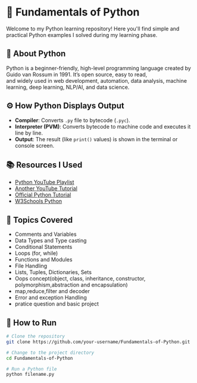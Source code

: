 # 📘 Fundamentals of Python

Welcome to my Python learning repository! Here you'll find simple and practical Python examples I solved during my learning phase.

## 🐍 About Python

Python is a beginner-friendly, high-level programming language created by Guido van Rossum in 1991. It’s open source, easy to read,  
and widely used in web development, automation, data analysis, machine learning, deep learning, NLP/AI, and data science.

## ⚙️ How Python Displays Output

- **Compiler**: Converts `.py` file to bytecode (`.pyc`).
- **Interpreter (PVM)**: Converts bytecode to machine code and executes it line by line.
- **Output**: The result (like `print()` values) is shown in the terminal or console screen.

## 📚 Resources I Used

- [Python YouTube Playlist](https://youtube.com/playlist?list=PLu0W_9lII9agwh1XjRt242xIpHhPT2llg&feature=shared)
- [Another YouTube Tutorial](https://youtu.be/nLRL_NcnK-4?feature=shared)
- [Official Python Tutorial](https://docs.python.org/3/tutorial/index.html)
- [W3Schools Python](https://www.w3schools.com/python/)

## 🧠 Topics Covered

- Comments and Variables 
- Data Types and Type casting
- Conditional Statements
- Loops (for, while)
- Functions and Modules
- File Handling
- Lists, Tuples, Dictionaries, Sets
- Oops concept(object, class, inheritance, constructor, polymorphism,abstraction and encapsulation)
- map,reduce,filter and decoder
- Error and exception Handling
- pratice question and basic project

## 🚀 How to Run

```bash
# Clone the repository
git clone https://github.com/your-username/Fundamentals-of-Python.git

# Change to the project directory
cd Fundamentals-of-Python

# Run a Python file
python filename.py
